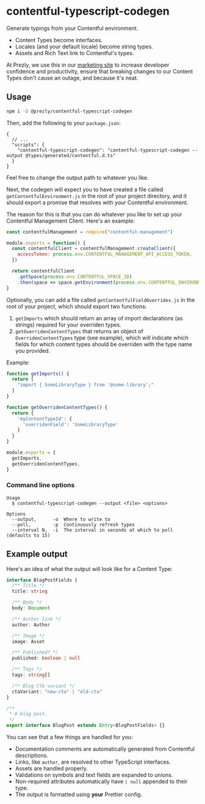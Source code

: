 # contentful-typescript-codegen

Generate typings from your Contentful environment.

- Content Types become interfaces.
- Locales (and your default locale) become string types.
- Assets and Rich Text link to Contentful's types.

At Prezly, we use this in our [marketing site] to increase developer confidence and productivity,
ensure that breaking changes to our Content Types don't cause an outage, and because it's neat.

[marketing site]: https://www.prezly.com

## Usage

```sh
npm i -D @prezly/contentful-typescript-codegen
```

Then, add the following to your `package.json`:

```jsonc
{
  // ...
  "scripts": {
    "contentful-typescript-codegen": "contentful-typescript-codegen --output @types/generated/contentful.d.ts"
  }
}
```

Feel free to change the output path to whatever you like.

Next, the codegen will expect you to have created a file called `getContentfulEnvironment.js` in the
root of your project directory, and it should export a promise that resolves with your Contentful
environment.

The reason for this is that you can do whatever you like to set up your Contentful Management
Client. Here's an example:

```js
const contentfulManagement = require("contentful-management")

module.exports = function() {
  const contentfulClient = contentfulManagement.createClient({
    accessToken: process.env.CONTENTFUL_MANAGEMENT_API_ACCESS_TOKEN,
  })

  return contentfulClient
    .getSpace(process.env.CONTENTFUL_SPACE_ID)
    .then(space => space.getEnvironment(process.env.CONTENTFUL_ENVIRONMENT))
}
```

Optionally, you can add a file called `getContentfulFieldOverrides.js` in the root of your project, which should export two functions:
1. `getImports` which should return an array of import declarations (as strings) required for your overriden types.
2. `getOverridenContentTypes` that returns an object of `OverridenContentTypes` type (see example), which will indicate which fields for which content types should be overriden with the type name you provided.

Example:
```js
function getImports() {
  return [
    "import { SomeLibraryType } from '@some-library';"
  ]
}

function getOverridenContentTypes() {
  return {
    'myContentTypeId': {
      'overridenField': 'SomeLibraryType'
    }
  }
}

module.exports = {
  getImports,
  getOverridenContentTypes,
}
```

### Command line options

```
Usage
  $ contentful-typescript-codegen --output <file> <options>

Options
  --output,      -o  Where to write to
  --poll,        -p  Continuously refresh types
  --interval N,  -i  The interval in seconds at which to poll (defaults to 15)
```

## Example output

Here's an idea of what the output will look like for a Content Type:

```ts
interface BlogPostFields {
  /** Title */
  title: string

  /** Body */
  body: Document

  /** Author link */
  author: Author

  /** Image */
  image: Asset

  /** Published? */
  published: boolean | null

  /** Tags */
  tags: string[]

  /** Blog CTA variant */
  ctaVariant: "new-cta" | "old-cta"
}

/**
 * A blog post.
 */
export interface BlogPost extends Entry<BlogPostFields> {}
```

You can see that a few things are handled for you:

- Documentation comments are automatically generated from Contentful descriptions.
- Links, like `author`, are resolved to other TypeScript interfaces.
- Assets are handled properly.
- Validations on symbols and text fields are expanded to unions.
- Non-required attributes automatically have `| null` appended to their type.
- The output is formatted using **your** Prettier config.
